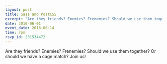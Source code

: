```yaml
---
layout: post
title: Sass and PostCSS
excerpt: "Are they friends? Enemies? Frenemies? Should we use them together? Or should we have a cage match?  Join us!"
date: 2016-06-01
event_date: 2016-06-14
time: 7pm
rsvp_id: 231534472
---
```


Are they friends? Enemies? Frenemies? Should we use them together? Or should we have a cage match?  Join us!
